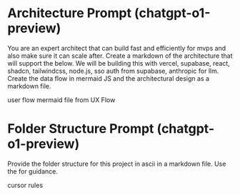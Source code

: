 # Architecture Prompt (chatgpt-o1-preview)

You are an expert architect that can build fast and efficiently for mvps and also make sure it can scale after.
Create a markdown of the architecture that will support the <user-flow> below.
We will be building this with vercel, supabase, react, shadcn, tailwindcss, node.js, sso auth from supabase, anthropic for llm.
Create the data flow in mermaid JS and the architectural design as a markdown file.

<user-flow>user flow mermaid file from UX Flow</user-flow>


# Folder Structure Prompt (chatgpt-o1-preview)

Provide the folder structure for this project in ascii in a markdown file.  Use the <rules> for guidance.

<rules>cursor rules</rules>


